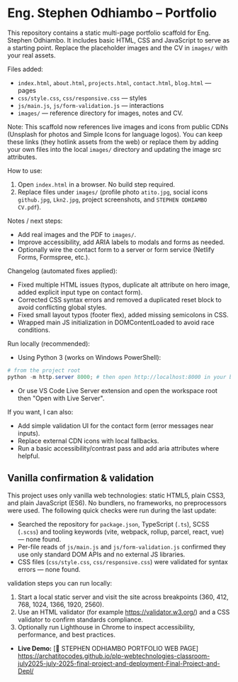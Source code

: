 # Eng. Stephen Odhiambo – Portfolio

This repository contains a static multi-page portfolio scaffold for Eng. Stephen Odhiambo. It includes basic HTML, CSS and JavaScript to serve as a starting point. Replace the placeholder images and the CV in `images/` with your real assets.

Files added:

- `index.html`, `about.html`, `projects.html`, `contact.html`, `blog.html` — pages
- `css/style.css`, `css/responsive.css` — styles
- `js/main.js`, `js/form-validation.js` — interactions
- `images/` — reference directory for images, notes and CV.

Note: This scaffold now references live images and icons from public CDNs (Unsplash for photos and Simple Icons for language logos). You can keep these links (they hotlink assets from the web) or replace them by adding your own files into the local `images/` directory and updating the image src attributes.

How to use:

1. Open `index.html` in a browser. No build step required.
2. Replace files under `images/` (profile photo `atito.jpg`, social icons `github.jpg`, `Lkn2.jpg`, project screenshots, and `STEPHEN ODHIAMBO CV.pdf`).

Notes / next steps:

- Add real images and the PDF to `images/`.
- Improve accessibility, add ARIA labels to modals and forms as needed.
- Optionally wire the contact form to a server or form service (Netlify Forms, Formspree, etc.).

Changelog (automated fixes applied):

- Fixed multiple HTML issues (typos, duplicate alt attribute on hero image, added explicit input type on contact form).
- Corrected CSS syntax errors and removed a duplicated reset block to avoid conflicting global styles.
- Fixed small layout typos (footer flex), added missing semicolons in CSS.
- Wrapped main JS initialization in DOMContentLoaded to avoid race conditions.

Run locally (recommended):

- Using Python 3 (works on Windows PowerShell):

```powershell
# from the project root
python -m http.server 8000; # then open http://localhost:8000 in your browser
```

- Or use VS Code Live Server extension and open the workspace root then "Open with Live Server".

If you want, I can also:

- Add simple validation UI for the contact form (error messages near inputs).
- Replace external CDN icons with local fallbacks.
- Run a basic accessibility/contrast pass and add aria attributes where helpful.

Vanilla confirmation & validation
---------------------------------

This project uses only vanilla web technologies: static HTML5, plain CSS3, and plain JavaScript (ES6). No bundlers, no frameworks, no preprocessors were used. The following quick checks were run during the last update:

- Searched the repository for `package.json`, TypeScript (`.ts`), SCSS (`.scss`) and tooling keywords (vite, webpack, rollup, parcel, react, vue) — none found.
- Per-file reads of `js/main.js` and `js/form-validation.js` confirmed they use only standard DOM APIs and no external JS libraries.
- CSS files (`css/style.css`, `css/responsive.css`) were validated for syntax errors — none found.

validation steps you can run locally:

1. Start a local static server and visit the site across breakpoints (360, 412, 768, 1024, 1366, 1920, 2560).
2. Use an HTML validator (for example https://validator.w3.org/) and a CSS validator to confirm standards compliance.
3. Optionally run Lighthouse in Chrome to inspect accessibility, performance, and best practices.

* **Live Demo:** [🔗 STEPHEN ODHIAMBO PORTFOLIO WEB PAGE] https://archatitocodes.github.io/plp-webtechnologies-classroom-july2025-july-2025-final-project-and-deployment-Final-Project-and-Depl/